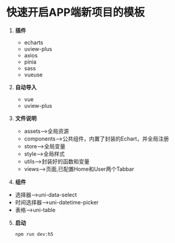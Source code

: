 # 快速开启APP端新项目的模板

1. **插件**
   * echarts
   * uview-plus
   * axios
   * pinia
   * sass  
   * vueuse

2. **自动导入**  
   * vue
   * uview-plus

3. **文件说明**
   * assets-->全局资源
   * components-->公共组件，内置了封装的Echart，并全局注册
   * store-->全局变量
   * style-->全局样式
   * utils-->封装好的函数和变量
   * views-->页面,已配置Home和User两个Tabbar

4.  **组件**  
   * 选择器-->uni-data-select
   * 时间选择器-->uni-datetime-picker
   * 表格-->uni-table
  

5. **启动**
   ```
   npm run dev:h5
   ```